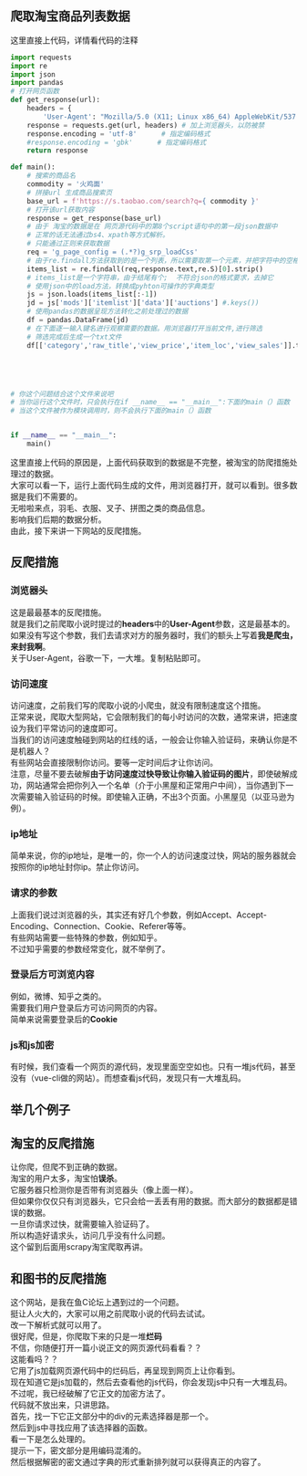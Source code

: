 ## 爬取淘宝商品列表数据  
这里直接上代码，详情看代码的注释
```python
import requests
import re
import json
import pandas
# 打开网页函数
def get_response(url):
    headers = {
        'User-Agent': "Mozilla/5.0 (X11; Linux x86_64) AppleWebKit/537.36 (KHTML, like Gecko) Chrome/62.0.3202.75 Safari/537.36"}
    response = requests.get(url, headers) # 加上浏览器头，以防被禁
    response.encoding = 'utf-8'      # 指定编码格式
    #response.encoding = 'gbk'      # 指定编码格式
    return response

def main():
    # 搜索的商品名
    commodity = '火鸡面'
    # 拼接url 生成商品搜索页
    base_url = f'https://s.taobao.com/search?q={ commodity }'
    # 打开该url获取内容
    response = get_response(base_url)
    # 由于 淘宝的数据是在 网页源代码中的第8个script语句中的第一段json数据中
    # 正常的话无法通过bs4、xpath等方式解析。
    # 只能通过正则来获取数据
    req = 'g_page_config = (.*?)g_srp_loadCss'
    # 由于re.findall方法获取到的是一个列表，所以需要取第一个元素，并把字符中的空格去掉
    items_list = re.findall(req,response.text,re.S)[0].strip()
    # items_list是一个字符串，由于结尾有个;  不符合json的格式要求，去掉它
    # 使用json中的load方法，转换成pyhton可操作的字典类型
    js = json.loads(items_list[:-1])
    jd = js['mods']['itemlist']['data']['auctions'] #.keys())
    # 使用pandas的数据呈现方法转化之前处理过的数据
    df = pandas.DataFrame(jd)
    # 在下面逐一输入键名进行观察需要的数据。用浏览器打开当前文件,进行筛选
    # 筛选完成后生成一个txt文件
    df[['category','raw_title','view_price','item_loc','view_sales']].to_html(f'{commodity}.html')





# 你这个问题结合这个文件来说吧
# 当你运行这个文件时，只会执行在if __name__ == "__main__":下面的main（）函数
# 当这个文件被作为模块调用时，则不会执行下面的main（）函数


if __name__ == "__main__":
    main()
```  
这里直接上代码的原因是，上面代码获取到的数据是不完整，被淘宝的防爬措施处理过的数据。  
大家可以看一下，运行上面代码生成的文件，用浏览器打开，就可以看到。很多数据是我们不需要的。  
无啦啦来点，羽毛、衣服、叉子、拼图之类的商品信息。  
影响我们后期的数据分析。  
由此，接下来讲一下网站的反爬措施。  
## 反爬措施  
### 浏览器头  
这是最最基本的反爬措施。  
就是我们之前爬取小说时提过的**headers**中的**User-Agent**参数，这是最基本的。  
如果没有写这个参数，我们去请求对方的服务器时，我们的额头上写着**我是爬虫，来封我啊**。  
关于User-Agent，谷歌一下，一大堆。复制粘贴即可。  
### 访问速度  
访问速度，之前我们写的爬取小说的小爬虫，就没有限制速度这个措施。  
正常来说，爬取大型网站，它会限制我们的每小时访问的次数，通常来讲，把速度设为我们平常访问的速度即可。  
当我们的访问速度触碰到网站的红线的话，一般会让你输入验证码，来确认你是不是机器人？  
有些网站会直接限制你访问。要等一定时间后才让你访问。  
注意，尽量不要去破解**由于访问速度过快导致让你输入验证码的图片**，即使破解成功，网站通常会把你列入一个名单（介于小黑屋和正常用户中间），当你遇到下一次需要输入验证码的时候。即使输入正确，不出3个页面。小黑屋见（以亚马逊为例）。  
### ip地址  
简单来说，你的ip地址，是唯一的，你一个人的访问速度过快，网站的服务器就会按照你的ip地址封你ip。禁止你访问。  
### 请求的参数  
上面我们说过浏览器的头，其实还有好几个参数，例如Accept、Accept-Encoding、Connection、Cookie、Referer等等。  
有些网站需要一些特殊的参数，例如知乎。  
不过知乎需要的参数经常变化，就不举例了。  
### 登录后方可浏览内容  
例如，微博、知乎之类的。  
需要我们用户登录后方可访问网页的内容。  
简单来说需要登录后的**Cookie**   
### js和js加密  
有时候，我们查看一个网页的源代码，发现里面空空如也。只有一堆js代码，甚至没有（vue-cli做的网站）。而想查看js代码，发现只有一大堆乱码。  
## 举几个例子  
## 淘宝的反爬措施  
让你爬，但爬不到正确的数据。  
淘宝的用户太多，淘宝怕**误杀**。  
它服务器只检测你是否带有浏览器头（像上面一样）。  
但如果你仅仅只有浏览器头，它只会给一丢丢有用的数据。而大部分的数据都是错误的数据。  
一旦你请求过快，就需要输入验证码了。  
所以构造好请求头，访问几乎没有什么问题。  
这个留到后面用scrapy淘宝爬取再讲。  
## 和图书的反爬措施  
这个网站，是我在鱼C论坛上遇到过的一个问题。  
挺让人火大的，大家可以用之前爬取小说的代码去试试。  
改一下解析式就可以用了。  
很好爬，但是，你爬取下来的只是一堆**烂码**  
不信，你随便打开一篇小说正文的网页源代码看看？？  
这能看吗？？  
它用了js加载网页源代码中的烂码后，再呈现到网页上让你看到。  
现在知道它是js加载的，然后去查看他的js代码，你会发现js中只有一大堆乱码。  
不过呢，我已经破解了它正文的加密方法了。  
代码就不放出来，只讲思路。  
首先，找一下它正文部分中的div的元素选择器是那一个。  
然后到js中寻找应用了该选择器的函数。  
看一下是怎么处理的。  
提示一下，密文部分是用编码混淆的。  
然后根据解密的密文通过字典的形式重新排列就可以获得真正的内容了。  
